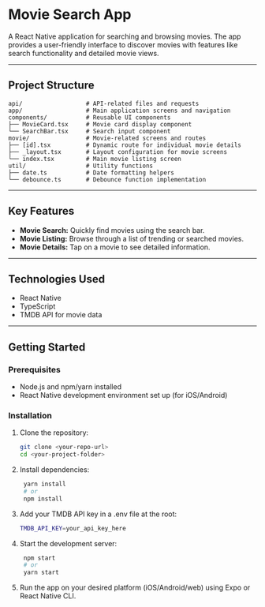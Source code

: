 # Movie Search App

A React Native application for searching and browsing movies. The app provides a user-friendly interface to discover movies with features like search functionality and detailed movie views.

---

## Project Structure

```
api/                  # API-related files and requests
app/                  # Main application screens and navigation
components/           # Reusable UI components
├── MovieCard.tsx     # Movie card display component
└── SearchBar.tsx     # Search input component
movie/                # Movie-related screens and routes
├── [id].tsx          # Dynamic route for individual movie details
├── _layout.tsx       # Layout configuration for movie screens
└── index.tsx         # Main movie listing screen
util/                 # Utility functions
├── date.ts           # Date formatting helpers
└── debounce.ts       # Debounce function implementation

```

---

## Key Features

- **Movie Search:** Quickly find movies using the search bar.
- **Movie Listing:** Browse through a list of trending or searched movies.
- **Movie Details:** Tap on a movie to see detailed information.

---

## Technologies Used

- React Native
- TypeScript
- TMDB API for movie data

---

## Getting Started

### Prerequisites

- Node.js and npm/yarn installed
- React Native development environment set up (for iOS/Android)

### Installation

1. Clone the repository:

   ```bash
   git clone <your-repo-url>
   cd <your-project-folder>
   ```

2. Install dependencies:
   ```bash
    yarn install
    # or
    npm install
   ```
3. Add your TMDB API key in a .env file at the root:
   ```bash
   TMDB_API_KEY=your_api_key_here
   ```
4. Start the development server:
   ```bash
    npm start
    # or
    yarn start
   ```
5. Run the app on your desired platform (iOS/Android/web) using Expo or React Native CLI.
